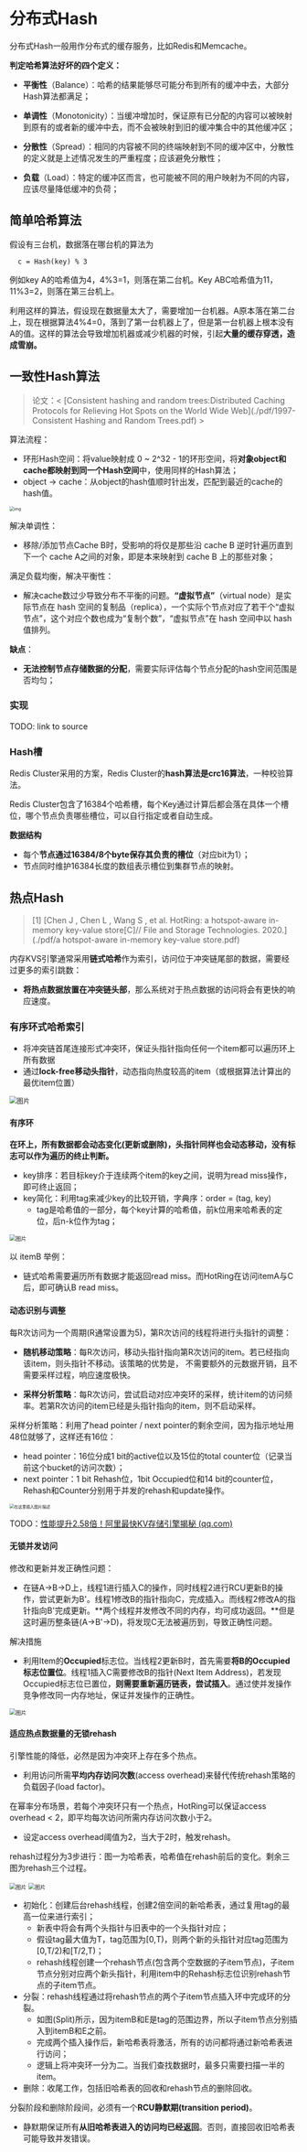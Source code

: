 # 分布式Hash

分布式Hash一般用作分布式的缓存服务，比如Redis和Memcache。

**判定哈希算法好坏的四个定义：**

- **平衡性**（Balance）：哈希的结果能够尽可能分布到所有的缓冲中去，大部分Hash算法都满足；

- **单调性**（Monotonicity）：当缓冲增加时，保证原有已分配的内容可以被映射到原有的或者新的缓冲中去，而不会被映射到旧的缓冲集合中的其他缓冲区；
- **分散性**（Spread）：相同的内容被不同的终端映射到不同的缓冲区中，分散性的定义就是上述情况发生的严重程度；应该避免分散性；
- **负载**（Load）：特定的缓冲区而言，也可能被不同的用户映射为不同的内容，应该尽量降低缓冲的负荷；

## 简单哈希算法

假设有三台机，数据落在哪台机的算法为

```repl
  c = Hash(key) % 3
```

例如key A的哈希值为4，4%3=1，则落在第二台机。Key ABC哈希值为11，11%3=2，则落在第三台机上。

利用这样的算法，假设现在数据量太大了，需要增加一台机器。A原本落在第二台上，现在根据算法4%4=0，落到了第一台机器上了，但是第一台机器上根本没有A的值。这样的算法会导致增加机器或减少机器的时候，引起**大量的缓存穿透，造成雪崩。**

## 一致性Hash算法

> 论文：< [Consistent hashing and random trees:Distributed Caching Protocols for Relieving Hot Spots on the World Wide Web](./pdf/1997-Consistent Hashing and Random Trees.pdf) >

算法流程：

- 环形Hash空间：将value映射成 0 ~ 2^32 - 1的环形空间，将**对象object和cache都映射到同一个Hash空间**中，使用同样的Hash算法；
- object -> cache：从object的hash值顺时针出发，匹配到最近的cache的hash值。

<img src="./pics/distributed_hash_1.png" alt="img" style="zoom: 50%;" />

解决单调性：

- 移除/添加节点Cache B时，受影响的将仅是那些沿 cache B 逆时针遍历直到下一个 cache A之间的对象，即是本来映射到 cache B 上的那些对象；

满足负载均衡，解决平衡性：

- 解决cache数过少导致分布不平衡的问题。**“虚拟节点”**（virtual node）是实际节点在 hash 空间的复制品（replica），一个实际个节点对应了若干个“虚拟节点”，这个对应个数也成为“复制个数”，“虚拟节点”在 hash 空间中以 hash 值排列。

**缺点**：

- **无法控制节点存储数据的分配**，需要实际评估每个节点分配的hash空间范围是否均匀；

### 实现

TODO: link to source

### Hash槽

Redis Cluster采用的方案，Redis Cluster的**hash算法是crc16算法**，一种校验算法。

Redis Cluster包含了16384个哈希槽，每个Key通过计算后都会落在具体一个槽位，哪个节点负责哪些槽位，可以自行指定或者自动生成。

**数据结构**

- 每个**节点通过16384/8个byte保存其负责的槽位**（对应bit为1）；
- 节点同时维护16384长度的数组表示槽位到集群节点的映射。



## 热点Hash

> [1] [Chen J ,  Chen L ,  Wang S , et al. HotRing: a hotspot-aware in-memory key-value store[C]// File and Storage Technologies. 2020.](./pdf/a hotspot-aware in-memory key-value store.pdf)

内存KVS引擎通常采用**链式哈希**作为索引，访问位于冲突链尾部的数据，需要经过更多的索引跳数：

- **将热点数据放置在冲突链头部**，那么系统对于热点数据的访问将会有更快的响应速度。

### 有序环式哈希索引

- 将冲突链首尾连接形式冲突环，保证头指针指向任何一个item都可以遍历环上所有数据
- 通过**lock-free移动头指针**，动态指向热度较高的item（或根据算法计算出的最优item位置）

<img src="pics/hotring.png" alt="图片" style="zoom:80%;" />

#### 有序环

**在环上，所有数据都会动态变化(更新或删除)，头指针同样也会动态移动，没有标志可以作为遍历的终止判断。**

- key排序：若目标key介于连续两个item的key之间，说明为read miss操作，即可终止返回；
- key简化：利用tag来减少key的比较开销，字典序：order = (tag, key)
  - tag是哈希值的一部分，每个key计算的哈希值，前k位用来哈希表的定位，后n-k位作为tag；

<img src="pics/order_hash_compare.jpeg" alt="图片" style="zoom: 67%;" />

以 itemB 举例：

- 链式哈希需要遍历所有数据才能返回read miss。而HotRing在访问itemA与C后，即可确认B read miss。

#### 动态识别与调整

每R次访问为一个周期(R通常设置为5)，第R次访问的线程将进行头指针的调整：

- **随机移动策略**：每R次访问，移动头指针指向第R次访问的item。若已经指向该item，则头指针不移动。该策略的优势是， 不需要额外的元数据开销，且不需要采样过程，响应速度极快。

- **采样分析策略**：每R次访问，尝试启动对应冲突环的采样，统计item的访问频率。若第R次访问的item已经是头指针指向的item，则不启动采样。

采样分析策略：利用了head pointer / next pointer的剩余空间，因为指示地址用48位就够了，这样还有16位：

- head pointer：16位分成1 bit的active位以及15位的total counter位（记录当前这个bucket的访问次数）；
- next pointer：1 bit Rehash位，1bit Occupied位和14 bit的counter位，Rehash和Counter分别用于并发的rehash和update操作。

<img src="pics/hotring_index.png" alt="在这里插入图片描述" style="zoom:50%;" />


TODO：[性能提升2.58倍！阿里最快KV存储引擎揭秘 (qq.com)](https://mp.weixin.qq.com/s/0IKxbt8MDH6Yqu1f00cwSA)



#### 无锁并发访问

修改和更新并发正确性问题：

- 在链A->B->D上，线程1进行插入C的操作，同时线程2进行RCU更新B的操作，尝试更新为B'。线程1修改B的指针指向C，完成插入。而线程2修改A的指针指向B'完成更新。**两个线程并发修改不同的内存，均可成功返回。**但是这时遍历整条链(A->B'->D)，将发现C无法被遍历到，导致正确性问题。

解决措施

- 利用Item的**Occupied**标志位。当线程2更新B时，首先需要**将B的Occupied标志位置位**。线程1插入C需要修改B的指针(Next Item Address)，若发现Occupied标志位已置位，**则需要重新遍历链表，尝试插入**。通过使并发操作竞争修改同一内存地址，保证并发操作的正确性。

<img src="pics/lock-free_list_insert.png" alt="图片" style="zoom:67%;" />



#### 适应热点数据量的无锁rehash

引擎性能的降低，必然是因为冲突环上存在多个热点。

- 利用访问所需**平均内存访问次数**(access overhead)来替代传统rehash策略的负载因子(load factor)。

在幂率分布场景，若每个冲突环只有一个热点，HotRing可以保证access overhead < 2，即平均每次访问所需内存访问次数小于2。

- 设定access overhead阈值为2，当大于2时，触发rehash。



rehash过程分为3步进行：图一为哈希表，哈希值在rehash前后的变化。剩余三图为rehash三个过程。

<img src="pics/hotring_rehash-1.png" alt="图片" style="zoom:67%;" />

<img src="pics/hotring_rehash.jpeg" alt="图片" style="zoom:67%;" />

- 初始化：创建后台rehash线程，创建2倍空间的新哈希表，通过复用tag的最高一位来进行索引；
  - 新表中将会有两个头指针与旧表中的一个头指针对应；
  - 假设tag最大值为T，tag范围为[0,T)，则两个新的头指针对应tag范围为[0,T/2)和[T/2,T)；
  - rehash线程创建一个rehash节点(包含两个空数据的子item节点)，子item节点分别对应两个新头指针，利用item中的Rehash标志位识别rehash节点的子item节点。
- 分裂：rehash线程通过将rehash节点的两个子item节点插入环中完成环的分裂。
  - 如图(Split)所示，因为itemB和E是tag的范围边界，所以子item节点分别插入到itemB和E之前。
  - 完成两个插入操作后，新哈希表将激活，所有的访问都将通过新哈希表进行访问；
  - 逻辑上将冲突环一分为二。当我们查找数据时，最多只需要扫描一半的item。
- 删除：收尾工作，包括旧哈希表的回收和rehash节点的删除回收。

分裂阶段和删除阶段间，必须有一个**RCU静默期(transition period)**。

- 静默期保证所有**从旧哈希表进入的访问均已经返回**。否则，直接回收旧哈希表可能导致并发错误。
